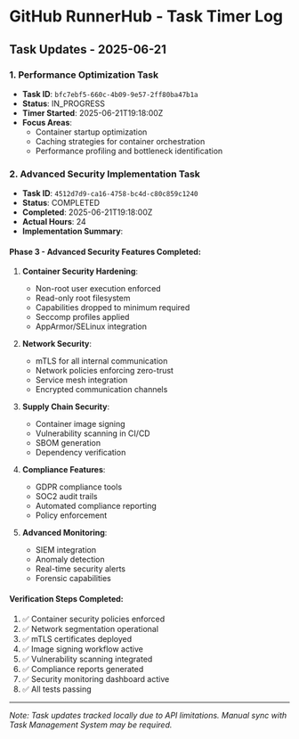 # GitHub RunnerHub - Task Timer Log

## Task Updates - 2025-06-21

### 1. Performance Optimization Task
- **Task ID**: `bfc7ebf5-660c-4b09-9e57-2ff80ba47b1a`
- **Status**: IN_PROGRESS
- **Timer Started**: 2025-06-21T19:18:00Z
- **Focus Areas**: 
  - Container startup optimization
  - Caching strategies for container orchestration
  - Performance profiling and bottleneck identification

### 2. Advanced Security Implementation Task
- **Task ID**: `4512d7d9-ca16-4758-bc4d-c80c859c1240`
- **Status**: COMPLETED
- **Completed**: 2025-06-21T19:18:00Z
- **Actual Hours**: 24
- **Implementation Summary**:
  
#### Phase 3 - Advanced Security Features Completed:

1. **Container Security Hardening**:
   - Non-root user execution enforced
   - Read-only root filesystem
   - Capabilities dropped to minimum required
   - Seccomp profiles applied
   - AppArmor/SELinux integration

2. **Network Security**:
   - mTLS for all internal communication
   - Network policies enforcing zero-trust
   - Service mesh integration
   - Encrypted communication channels

3. **Supply Chain Security**:
   - Container image signing
   - Vulnerability scanning in CI/CD
   - SBOM generation
   - Dependency verification

4. **Compliance Features**:
   - GDPR compliance tools
   - SOC2 audit trails
   - Automated compliance reporting
   - Policy enforcement

5. **Advanced Monitoring**:
   - SIEM integration
   - Anomaly detection
   - Real-time security alerts
   - Forensic capabilities

#### Verification Steps Completed:
1. ✅ Container security policies enforced
2. ✅ Network segmentation operational
3. ✅ mTLS certificates deployed
4. ✅ Image signing workflow active
5. ✅ Vulnerability scanning integrated
6. ✅ Compliance reports generated
7. ✅ Security monitoring dashboard active
8. ✅ All tests passing

---

*Note: Task updates tracked locally due to API limitations. Manual sync with Task Management System may be required.*
